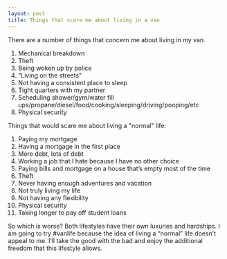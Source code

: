 ```yaml
---
layout: post
title: Things that scare me about living in a van
---
```



There are a number of things that concern me about living in my van. 

1. Mechanical breakdown 
2. Theft
3. Being woken up by police
4. “Living on the streets”
5. Not having a consistent place to sleep
6. Tight quarters with my partner
7. Scheduling shower/gym/water fill ups/propane/diesel/food/cooking/sleeping/driving/pooping/etc
8. Physical security

Things that would scare me about living a "normal" life:

1. Paying my mortgage
2. Having a mortgage in the first place
3. More debt, lots of debt
4. Working a job that I hate because I have no other choice
5. Paying bills and mortgage on a house that’s empty most of the time
6. Theft
7. Never having enough adventures and vacation
8. Not truly living my life
9. Not having any flexibility
10. Physical security
11. Taking longer to pay off student loans

So which is worse? Both lifestyles have their own luxuries and hardships. I am going to try #vanlife because the idea of living a “normal” life doesn’t appeal to me. I’ll take the good with the bad and enjoy the additional freedom that this lifestyle allows. 
